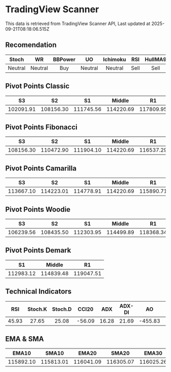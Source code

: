 # TradingView Scanner
This data is retrieved from TradingView Scanner API, Last updated at 2025-09-21T08:18:06.515Z

## Recomendation
| Stoch | WR | BBPower | UO | Ichimoku | RSI | HullMA9 |
| :---: | :---: | :---: | :---: | :---: | :---: | :---: |
| Neutral | Neutral | Buy | Neutral | Neutral | Sell | Sell |

## Pivot Points Classic
| S3 | S2 | S1 | Middle | R1 | R2 | R3 |
| :---: | :---: | :---: | :---: | :---: | :---: | :---: |
| 102091.91 | 108156.30 | 111745.56 | 114220.69 | 117809.95 | 120285.08 | 126349.47 |

## Pivot Points Fibonacci
| S3 | S2 | S1 | Middle | R1 | R2 | R3 |
| :---: | :---: | :---: | :---: | :---: | :---: | :---: |
| 108156.30 | 110472.90 | 111904.10 | 114220.69 | 116537.29 | 117968.49 | 120285.08 |

## Pivot Points Camarilla
| S3 | S2 | S1 | Middle | R1 | R2 | R3 |
| :---: | :---: | :---: | :---: | :---: | :---: | :---: |
| 113667.10 | 114223.01 | 114778.91 | 114220.69 | 115890.71 | 116446.61 | 117002.52 |

## Pivot Points Woodie
| S3 | S2 | S1 | Middle | R1 | R2 | R3 |
| :---: | :---: | :---: | :---: | :---: | :---: | :---: |
| 106239.56 | 108435.50 | 112303.95 | 114499.89 | 118368.34 | 120564.28 | 124432.73 |

## Pivot Points Demark
| S1 | Middle | R1 |
| :---: | :---: | :---: |
| 112983.12 | 114839.48 | 119047.51 |

## Technical Indicators
| RSI | Stoch.K | Stoch.D | CCI20 | ADX | ADX-DI | AO | Mom | MACD | MACD | W.R | HullMA9 |
| :---: | :---: | :---: | :---: | :---: | :---: | :---: | :---: | :---: | :---: | :---: | :---: |
| 45.93 | 27.65 | 25.08 | -56.09 | 16.28 | 21.69 | -455.83 | 560.33 | -114.48 | -28.30 | -70.96 | 115747.64 |

## EMA & SMA
| EMA10 | SMA10 | EMA20 | SMA20 | EMA30 | SMA30 | EMA50 | SMA50 | EMA100 | SMA100 | EMA200 | SMA200 |
| :---: | :---: | :---: | :---: | :---: | :---: | :---: | :---: | :---: | :---: | :---: | :---: |
| 115892.10 | 115813.01 | 116041.09 | 116305.07 | 116025.26 | 116376.84 | 115706.79 | 116066.63 | 114798.40 | 114296.69 | 114215.81 | 113004.24 |